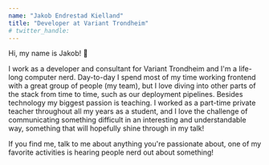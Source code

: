 ```yaml
---
name: "Jakob Endrestad Kielland"
title: "Developer at Variant Trondheim"
# twitter_handle: 
---
```

Hi, my name is Jakob! 👋

I work as a developer and consultant for Variant Trondheim and I'm a life-long computer nerd. Day-to-day I spend most of my time working frontend with a great group of people (my team), but I love diving into other parts of the stack from time to time, such as our deployment pipelines. Besides technology my biggest passion is teaching. I worked as a part-time private teacher throughout all my years as a student, and I love the challenge of communicating something difficult in an interesting and understandable way, something that will hopefully shine through in my talk!

If you find me, talk to me about anything you're passionate about, one of my favorite activities is hearing people nerd out about something!
